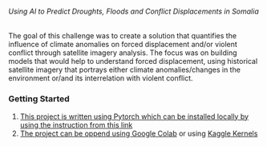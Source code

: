 ###### Using AI to Predict Droughts, Floods and Conflict Displacements in Somalia
The goal of this challenge was to create a solution that quantifies the influence of climate anomalies on forced displacement and/or violent conflict through satellite imagery analysis. The focus was on building models that would help to understand forced displacement, using historical satellite imagery that portrays either climate anomalies/changes in the environment or/and its interrelation with violent conflict.


### Getting Started

1. [This project is written using Pytorch which can be installed locally by using the instruction from this link ](https://pytorch.org/get-started/locally/) 
2. [The project can be oppend using  Google Colab](https://colab.research.google.com/) or using  [Kaggle Kernels](https://www.kaggle.com)
